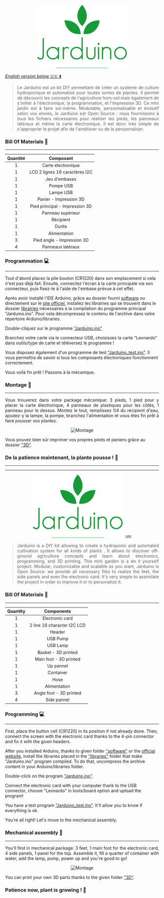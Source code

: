 <p align="center"> <img src="/Media/logo.png" alt="Jarduino Logo"> </p>

<a href="#link"> _English version below_ :us: :arrow_down: </a>

> <p align="justify">Le Jarduino est un kit DIY permettant de créer un système de culture hydroponique et automatisé pour toutes sortes de plantes. Il permet de découvrir les concepts de l'agriculture hors-sol mais également de s'initier à l'électronique, la programmation, et l'impression 3D. Ce mini jardin est à faire soi-même. Modulable, personnalisable et évolutif selon vos envies, le Jarduino est Open Source : nous fournissons à tous les fichiers nécessaires pour réaliser les pieds, les panneaux latéraux et même la carte électronique. Il est donc très simple de s'approprier le projet afin de l'améliorer ou de le personnaliser.</p>

### Bill Of Materials :bookmark_tabs:
***
| Quantité |            Composant            |
|:--------:|:-------------------------------:|
|     1    | Carte électronique              |
|     1    | LCD 2 lignes 16 caractères I2C  |
|     1    | Jeu d'embases                   |
|     1    | Pompe USB                       |
|     1    | Lampe USB                       |
|     1    | Panier - Impression 3D          |
|     1    | Pied principal - Impression 3D  |
|     1    | Panneau supérieur               |
|     1    | Récipient                       |
|     1    | Durite                          |
|     1    | Alimentation                    |
|     3    | Pied angle - Impression 3D      |
|     4    | Panneaux latéraux               |

### Programmation :computer:
***
Tout d'abord placez la pile bouton (CR1220) dans son emplacement si cela n'est pas déjà fait. Ensuite, connectez l'écran à la carte principale via son connecteur, puis fixez-le à l'aide de l'embase prévue à cet effet.

Après avoir installé l'IDE Arduino, grâce au dossier fourni [software](/Software) ou directement sur le [site officiel](https://www.arduino.cc/en/Main/Software), installez les librairies qui se trouvent dans le dossier [librairies](/Software/Librairies) nécessaires à la compilation du programme principal "Jarduino.ino". Pour cela décompressez le contenu de l'archive dans votre répertoire Arduino/libraries.

Double-cliquez sur le programme ["Jarduino.ino"](/Software/Jarduino/Jarduino.ino).

Branchez votre carte via le connecteur USB, choisissez la carte "Leonardo" dans outils/type de carte et téléversez le programme !

Vous disposez également d'un programme de test ["Jarduino_test.ino"](/Software/Jarduino_Test/Jarduino_Test.ino). Il vous permettra de savoir si tous les composants électroniques fonctionnent correctement.

Vous voilà fin prêt ! Passons à la mécanique.

### Montage :wrench:
***
<p align="justify">Vous trouverez dans votre package mécanique: 3 pieds, 1 pied pour y placer la carte électronique, 4 panneaux de plastiques pour les côtés, 1 panneau pour le dessus. Montez le tout, remplissez 1/4 du récipient d'eau, ajoutez-y la lampe, la pompe, branchez l'alimentation et vous êtes fin prêt à faire pousser vos plantes.</p>

<p align="center"> <img src="/Media/montage.gif" alt="Montage"> </p>

Vous pouvez bien sûr imprimer vos propres pieds et paniers grâce au dossier ["3D"](/3D).

### De la patience maintenant, la plante pousse ! :seedling:
***
***
<p align="center"> <img id="link" src="/Media/logo.png" alt="Jarduino Logo"> :us: </p>

>  <p align="justify">Jarduino is a DIY kit allowing to create a hydroponic and automated cultivation system for all kinds of plants . It allows to discover off-ground agriculture concepts and learn about electronics, programming, and 3D printing. This mini garden is a do it yourself project. Modular, customizable and scalable as you want, Jarduino is Open Source: we provide all necessary files to realize the feet, the side panels and even the electronic card. It's very simple to assimilate the project in order to improve it or to personalize it.</p>

### Bill Of Materials :bookmark_tabs:
***

| Quantity |            Components           |
|:--------:|:-------------------------------:|
|     1    | Electronic card                 |
|     1    | 2 line 16 character I2C LCD     |
|     1    | Header                          |
|     1    | USB Pump                        |
|     1    | USB Lamp                        |
|     1    | Basket - 3D printed             |
|     1    | Main foot - 3D printed          |
|     1    | Up pannel                       |
|     1    | Container                       |
|     1    | Hose                            |
|     1    | Alimentation                    |
|     3    | Angle foot - 3D printed         |
|     4    | Side pannel                     |

### Programming :computer:
***
First, place the button cell (CR1220) in its position if not already done. Then, connect the screen with the electronic card thanks to the 4-pin connector and fix it with the given headers.

After you installed Arduino, thanks to given folder ["software"](/Software) or the [official website](https://www.arduino.cc/en/Main/Software), install the libraries placed in the ["libraries"](/Software/Librairies) folder that make "Jarduino.ino" program compiled. To do that, uncompress the archive content in your Arduino/libraries folder.

Double-click on the program ["Jarduino.ino"](/Software/Jarduino/Jarduino.ino).

Connect the electronic card with your computer thank to the USB connector, choose "Leonardo" in tools/board option and upload the program!

You have a test program ["Jarduino_test.ino"](/Software/Jarduino_Test/Jarduino_Test.ino). It'll allow you to know if everything is ok.

You're all right! Let's move to the mechanical assembly.

### Mechanical assembly :wrench:
***
<p align="justify">You'll find in mechanical package: 3 feet, 1 main foot for the electronic card, 4 side panels, 1 panel for the top. Assemble it, fill a quarter of container with water, add the lamp, pump, power up and you're good to go!</p>

<p align="center"> <img src="/Media/montage.gif" alt="Montage"> </p>

You can print your own 3D parts thanks to the given folder ["3D"](/3D).

### Patience now, plant is growing ! :seedling:
